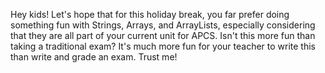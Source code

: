 Hey kids! Let's hope that for this holiday break, you far prefer doing something fun with Strings, Arrays, and ArrayLists, especially considering that they are all part of your current unit for APCS. Isn't this more fun than taking a traditional exam? It's much more fun for your teacher to write this than write and grade an exam. Trust me!
